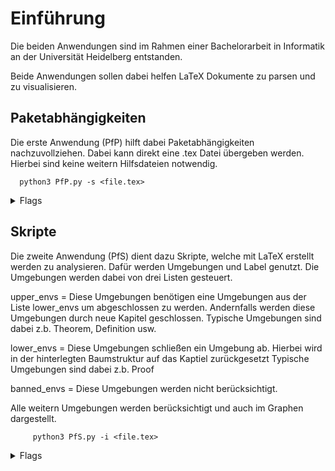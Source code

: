 # Einführung
Die beiden Anwendungen sind im Rahmen einer Bachelorarbeit in Informatik an der Universität Heidelberg entstanden. 

Beide Anwendungen sollen dabei helfen LaTeX Dokumente zu parsen und zu visualisieren. 

## Paketabhängigkeiten

Die erste Anwendung (PfP) hilft dabei Paketabhängigkeiten nachzuvollziehen. Dabei kann direkt eine .tex Datei übergeben werden. Hierbei sind keine weitern Hilfsdateien notwendig.

```console
  python3 PfP.py -s <file.tex> 
```

<details>

  <summary> Flags </summary>
  
  **Sourcefile**
  ```console
      python3 PfP.py -s <file.tex> 
  ```
  Diese Flag muss gesetzt sein. Hierbei wird die zu analysierenden Datei angegeben. 
  
  **Input**

  ```console
      python3 PfP.py -s <file.tex>  -i 
  ```
  Dateien welche über Inputs geladen werden, werden nicht im Graphen angezeigt und auch nicht beim Parsen berücksichtigt. (Default=False)


  **Outfile**
  ```console
      python3 PfP.py -s <file.tex>  -outfile <outfilename>
  ```
  Der Name des Graphen kann angepasst werden

  **Browser**
  ```console
      python3 PfP.py -s <file.tex>  -b
  ```
  Das automatische Öffnen des Graphen im Browser kann dadurch gesteuert werden (Default=True)

  **Pipeline**
  ```console
      python3 PfP.py -s <file.tex>  -pipe 
  ```
  Der resultierende Graph wird zusätzlich in eine .dot-Datei umgewandelt. Diese kann dann, zum Beispiel mittels dot2tikz, anderweitig genutzt werden. (Default=False)

  **Testfunktion**
  ```console
      python3 PfP.py -test
  ```
  Diese Falg wird ohne Sourcefile genutzt. Dabei werde alle Pakete, welche von LaTeX installiert wurden getestet. Dies kann eine Weile dauern. (Default=False)
  
</details>

## Skripte

Die zweite Anwendung (PfS) dient dazu Skripte, welche mit LaTeX erstellt werden zu analysieren. Dafür werden Umgebungen und Label genutzt. Die Umgebungen werden dabei von drei Listen gesteuert. 

upper_envs = Diese Umgebungen benötigen eine Umgebungen aus der Liste lower_envs um abgeschlossen zu werden. Andernfalls werden diese Umgebungen durch neue Kapitel geschlossen. Typische Umgebungen sind dabei z.b. Theorem, Definition usw. 

lower_envs = Diese Umgebungen schließen ein Umgebung ab. Hierbei wird in der hinterlegten Baumstruktur auf das Kaptiel zurückgesetzt Typische Umgebungen sind dabei z.b. Proof

banned_envs = Diese Umgebungen werden nicht berücksichtigt.

Alle weitern Umgebungen werden berücksichtigt und auch im Graphen dargestellt.

 ```console
      python3 PfS.py -i <file.tex>
 ```

<details>

<summary> Flags </summary>

  **Sourcefile**
   ```console
      python3 PfS.py -i <file.tex>  
  ```
  Diese Flag muss gesetzt sein. Hierbei wird die zu analysierenden Datei angegeben. 

  **Labels**
   ```console
      python3 PfS.py -i <file.tex> -l 
  ```
  Eine Liste von Labels wird ausgegeben. Dabei wird auch analysiert, welche Labels nicht genutzt werden (Default=False)

  **Baum**
   ```console
      python3 PfS.py -i <file.tex> -t
  ```
  Die erstellte Baumstruktur, wird in der Konsole ausgegeben. (Default=False)

  **Menü**
 ```console
      python3 PfS.py -i <file.tex> -e 
  ```
  Ermöglichte es eigene Umgebungen in die Listen einzufügen. (Default=False)
  
  **Outfile**
  ```console
      python3 PfS.py -i <file.tex>  -g <outfilename>
  ```
  Der Name des Graphen kann angepasst werden

  **Browser**
  ```console
      python3 PfS.py -i <file.tex>  -b
  ```
  Das automatische Öffnen des Graphen im Browser kann dadurch gesteuert werden (Default=True)

  **Pipeline**
  ```console
      python3 PfS.py -i <file.tex>  -pipe 
  ```
  Der resultierende Graph wird zusätzlich in eine .dot-Datei umgewandelt. Diese kann dann, zum Beispiel mittels dot2tikz, anderweitig genutzt werden. (Default=False)

</details>
